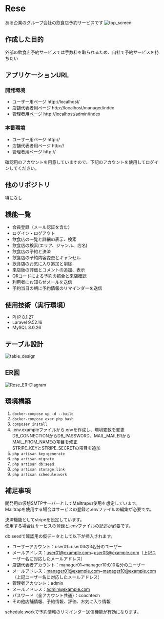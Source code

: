 # Rese
ある企業のグループ会社の飲食店予約サービスです
![top_screen](src/top_screen_image.png)

## 作成した目的
外部の飲食店予約サービスでは手数料を取られるため、自社で予約サービスを持ちたい

## アプリケーションURL
### 開発環境
- ユーザー用ページ http://localhost/
- 店舗代表者用ページ http://localhost/manager/index
- 管理者用ページ http://localhost/admin/index

### 本番環境
- ユーザー用ページ http://
- 店舗代表者用ページ http://
- 管理者用ページ http://

確認用のアカウントを用意していますので、下記のアカウントを使用してログインしてください。  

## 他のリポジトリ
特になし

## 機能一覧
- 会員登録（メール認証を含む）
- ログイン・ログアウト
- 飲食店の一覧と詳細の表示、検索
- 飲食店の検索(エリア、ジャンル、店名)
- 飲食店の予約と決済
- 飲食店の予約内容変更とキャンセル
- 飲食店のお気に入り追加と削除
- 来店後の評価とコメントの追加、表示
- QRコードによる予約の照合と来店確認
- 利用者にお知らせメールを送信
- 予約当日の朝に予約情報のリマインダーを送信

## 使用技術（実行環境）
- PHP 8.1.27
- Laravel 9.52.16
- MySQL 8.0.26

## テーブル設計
![table_design](src/table_design.png)

## ER図
![Rese_ER-Diagram](src/Rese.drawio.png)

## 環境構築

 1. ```docker-compose up -d --build```
 2. ```docker-compose exec php bash```
 3. ```composer install```
 4. .env.exampleファイルから.envを作成し、環境変数を変更  
DB_CONNECTIONからDB_PASSWORD、MAIL_MAILERからMAIL_FROM_NAMEの項目を修正  
STRIPE_KEYとSTRIPE_SECRETの項目を追加
 5. ```php artisan key:generate```
 6. ```php artisan migrate```
 7. ```php artisan db:seed```
 8. ```php artisan storage:link```
 9. ```php artisan schedule:work```

## 補足事項
開発用の仮想SMTPサーバーとしてMailtrapの使用を想定しています。  
Mailtrapを使用する場合はサービスの登録と.envファイルの編集が必要です。

決済機能としてstripeを設定しています。  
使用する場合はサービスの登録と.envファイルの記述が必要です。

db:seedで確認用の仮データとして以下が挿入されます。
- ユーザーアカウント：user01~user03の3名分のユーザー
- メールアドレス：user01@example.com~user03@example.com（上記ユーザー名に対応したメールアドレス）
- 店舗代表者アカウント：manager01~manager10の10名分のユーザー
- メールアドレス：manager01@example.com~manager10@example.com（上記ユーザー名に対応したメールアドレス）
- 管理者アカウント：admin
- メールアドレス：admin@example.com
- パスワード（全アカウント共通）：coachtech
- その他店舗情報、予約情報、評価、お気に入り情報

schedule:workで予約情報のリマインダー送信機能が有効になります。
